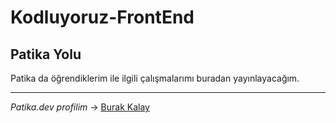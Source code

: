 # **Kodluyoruz-FrontEnd**
## Patika Yolu

Patika da öğrendiklerim ile ilgili çalışmalarımı buradan yayınlayacağım.

***

*Patika.dev profilim* -> [Burak Kalay](https://app.patika.dev/brkkly09)
